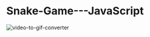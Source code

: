 # Snake-Game---JavaScript

![video-to-gif-converter](https://user-images.githubusercontent.com/60713786/84637448-234f6f00-af0f-11ea-80c4-3a0a2fabe5f2.gif)

